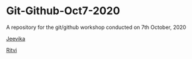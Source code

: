 # Git-Github-Oct7-2020
A repository for the git/github workshop conducted on 7th October, 2020 


[Jeevika](www.google.com)

[Ritvi](ww.instagram.com/frenzy.wors)

